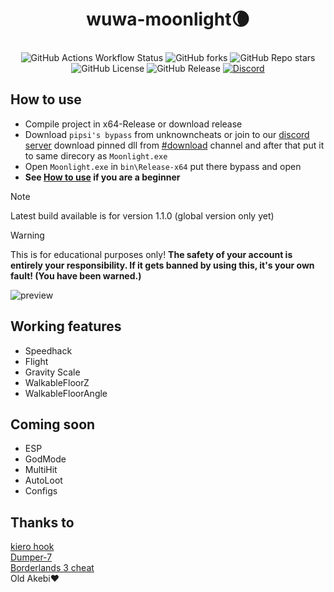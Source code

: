 <div align="center">
<h1>wuwa-moonlight🌘</h1></br>
<img alt="GitHub Actions Workflow Status" src="https://img.shields.io/github/actions/workflow/status/chadlrnsn/wuwa-moonlight/msbuild.yml?branch=master">
<img alt="GitHub forks" src="https://img.shields.io/github/forks/chadlrnsn/wuwa-moonlight">
<img alt="GitHub Repo stars" src="https://img.shields.io/github/stars/chadlrnsn/wuwa-moonlight">
<img alt="GitHub License" src="https://img.shields.io/github/license/chadlrnsn/wuwa-moonlight">
<img alt="GitHub Release" src="https://img.shields.io/github/v/release/chadlrnsn/wuwa-moonlight">
<a href="https://discord.gg/RJuN8UG4MJ"><img alt="Discord" src="https://img.shields.io/discord/1246834050119893064?logo=discord"></a>
</div>


## How to use
- Compile project in x64-Release or download release
- Download `pipsi's bypass` from unknowncheats or join to our [discord server](https://discord.gg/RJuN8UG4MJ) download pinned dll from [#download](https://discord.com/channels/1246834050119893064/1250821466593689660) channel and after that put it to same direcory as `Moonlight.exe`
- Open `Moonlight.exe` in `bin\Release-x64` put there bypass and open
- **See [How to use](HowToUse.md) if you are a beginner**

> [!Note]
> Latest build available is for version 1.1.0 (global version only yet)


> [!Warning]
> This is for educational purposes only!
> **The safety of your account is entirely your responsibility. If it gets banned by using this, it's your own fault! (You have been warned.)**


![preview](https://i.imgur.com/OJwrALG.jpeg)

<!-- ## Star History
[![Star History Chart](https://api.star-history.com/svg?repos=chadlrnsn/wuwa-moonlight&type=Timeline)](https://star-history.com/#chadlrnsn/wuwa-moonlight&Timeline) -->

## Working features
- Speedhack
- Flight
- Gravity Scale
- WalkableFloorZ
- WalkableFloorAngle

## Coming soon
- ESP
- GodMode
- MultiHit
- AutoLoot
- Configs

## Thanks to
[kiero hook](https://github.com/rdbo/ImGui-DirectX-11-Kiero-Hook)</br>
[Dumper-7](https://github.com/Encryqed/Dumper-7)</br>
[Borderlands 3 cheat](https://github.com/Omega172/Borderlands-3-Cheat)</br>
Old Akebi❤️</br>